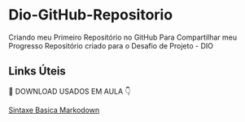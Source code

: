 # Dio-GitHub-Repositorio
Criando meu Primeiro Repositório no GitHub Para Compartilhar meu Progresso
Repositório criado para o Desafio de Projeto - DIO

## Links Úteis 
🎁 DOWNLOAD USADOS EM AULA 👇

[Sintaxe Basica Markodown](https://www.markdownguide.org/basic-syntax/)
